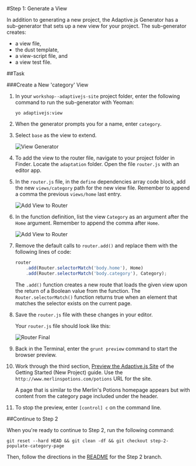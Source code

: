 #Step 1: Generate a View

In addition to generating a new project, the Adaptive.js Generator has a sub-generator that sets up a new view for your project. The sub-generator creates:
* a view file,
* the dust template,
* a view-script file, and
* a view test file.


##Task

###Create a New 'category' View 

1. In your `workshop--adaptivejs-site` project folder, enter the following command to run the sub-generator with Yeoman:

    ```
    yo adaptivejs:view
    ```

2. When the generator prompts you for a name, enter `category`.
3. Select `base` as the view to extend.

    ![View Generator](https://s3.amazonaws.com/uploads.hipchat.com/15359/64553/VXQhsUYEz8Jjnqj/Screen%20Shot%202015-01-15%20at%205.05.49%20PM.png)

4. To add the view to the router file, navigate to your project folder in Finder. Locate the `adaptation` folder. Open the file `router.js` with an editor app.
5. In the `router.js` file, in the `define` dependencies array code block, add the new `views/category` path for the new view file. Remember to append a comma the previous `views/home` last entry. 

    ![Add View to Router](https://s3.amazonaws.com/uploads.hipchat.com/15359/64553/6ShtDgoKJvxKuCq/Screen%20Shot%202015-02-05%20at%201.15.29%20PM.png)
    
6. In the function definition, list the view `Category` as an argument after the `Home` argument. Remember to append the comma after `Home`.


    ![Add View to Router](https://s3.amazonaws.com/uploads.hipchat.com/15359/64553/6ShtDgoKJvxKuCq/Screen%20Shot%202015-02-05%20at%201.15.29%20PM.png)

7. Remove the default calls to `router.add()` and replace them with the following lines of code:

    ```javascript
    router
        .add(Router.selectorMatch('body.home'), Home)
        .add(Router.selectorMatch('body.category'), Category);
    ```

    The `.add()` function creates a new route that loads the given view upon the return of a Boolean value from the function. The `Router.selectorMatch()` function returns true when an element that matches the selector exists on the current page.

8. Save the `router.js` file with these changes in your editor.
    
    Your `router.js` file should look like this:

    ![Router Final](https://s3.amazonaws.com/uploads.hipchat.com/15359/64553/O2VKpjbisSE3clo/Screen%20Shot%202015-03-12%20at%204.06.32%20PM.png)

9. Back in the Terminal, enter the `grunt preview` command to start the browser preview.
10. Work through the third section, [Preview the Adaptive.js Site](https://cloud.mobify.com/docs/adaptivejs/getting-started/new-project/#/start-adaptivejs-server) of the Getting Started (New Project) guide.
    Use the `http://www.merlinspotions.com/potions` URL for the site.

    A page that is similar to the Merlin's Potions homepage appears but with content from the category page included under the header.

11. To stop the preview, enter `[control] c` on the command line.

##Continue to Step 2

When you're ready to continue to Step 2, run the following command:

```
git reset --hard HEAD && git clean -df && git checkout step-2-populate-category-page
```

Then, follow the directions in the  [README](https://github.com/mobify/workshop--adaptivejs-site/blob/step-2-populate-category-page/README.md) for the Step 2 branch.
